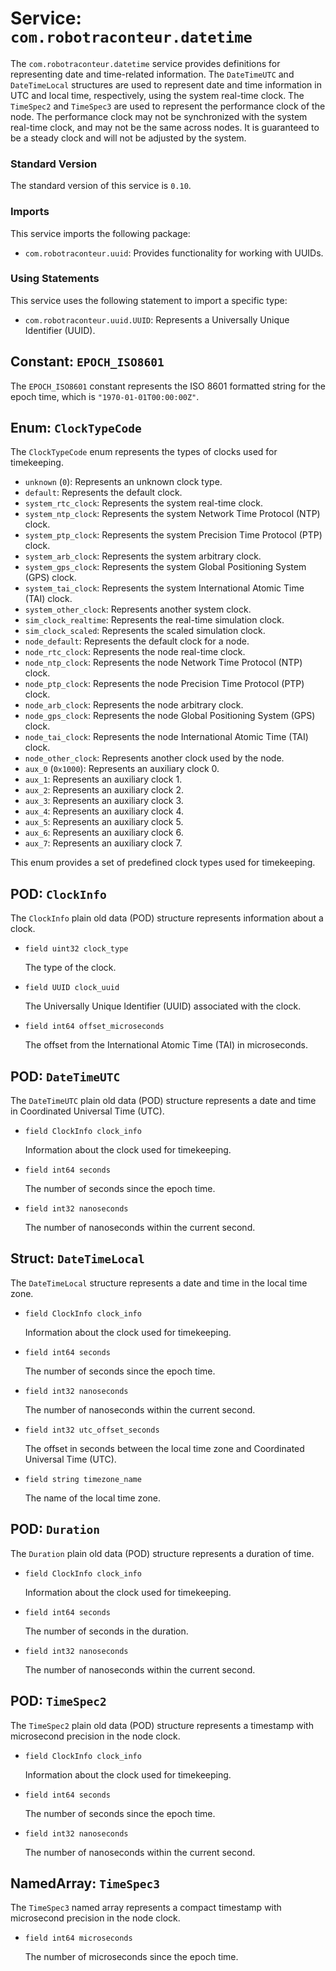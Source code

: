 # Service: `com.robotraconteur.datetime`

The `com.robotraconteur.datetime` service provides definitions for representing date and time-related information.
The `DateTimeUTC` and `DateTimeLocal` structures are used to represent date and time information in UTC and local time, 
respectively, using the system real-time clock. The `TimeSpec2` and `TimeSpec3` are used to represent the
performance clock of the node. The performance clock may not be synchronized with the system real-time clock, and
may not be the same across nodes. It is guaranteed to be a steady clock and will not be adjusted by the system.

### Standard Version

The standard version of this service is `0.10`.

### Imports

This service imports the following package:

- `com.robotraconteur.uuid`: Provides functionality for working with UUIDs.

### Using Statements

This service uses the following statement to import a specific type:

- `com.robotraconteur.uuid.UUID`: Represents a Universally Unique Identifier (UUID).

## Constant: `EPOCH_ISO8601`

The `EPOCH_ISO8601` constant represents the ISO 8601 formatted string for the epoch time, which is `"1970-01-01T00:00:00Z"`.

## Enum: `ClockTypeCode`

The `ClockTypeCode` enum represents the types of clocks used for timekeeping.

- `unknown` (`0`): Represents an unknown clock type.
- `default`: Represents the default clock.
- `system_rtc_clock`: Represents the system real-time clock.
- `system_ntp_clock`: Represents the system Network Time Protocol (NTP) clock.
- `system_ptp_clock`: Represents the system Precision Time Protocol (PTP) clock.
- `system_arb_clock`: Represents the system arbitrary clock.
- `system_gps_clock`: Represents the system Global Positioning System (GPS) clock.
- `system_tai_clock`: Represents the system International Atomic Time (TAI) clock.
- `system_other_clock`: Represents another system clock.
- `sim_clock_realtime`: Represents the real-time simulation clock.
- `sim_clock_scaled`: Represents the scaled simulation clock.
- `node_default`: Represents the default clock for a node.
- `node_rtc_clock`: Represents the node real-time clock.
- `node_ntp_clock`: Represents the node Network Time Protocol (NTP) clock.
- `node_ptp_clock`: Represents the node Precision Time Protocol (PTP) clock.
- `node_arb_clock`: Represents the node arbitrary clock.
- `node_gps_clock`: Represents the node Global Positioning System (GPS) clock.
- `node_tai_clock`: Represents the node International Atomic Time (TAI) clock.
- `node_other_clock`: Represents another clock used by the node.
- `aux_0` (`0x1000`): Represents an auxiliary clock 0.
- `aux_1`: Represents an auxiliary clock 1.
- `aux_2`: Represents an auxiliary clock 2.
- `aux_3`: Represents an auxiliary clock 3.
- `aux_4`: Represents an auxiliary clock 4.
- `aux_5`: Represents an auxiliary clock 5.
- `aux_6`: Represents an auxiliary clock 6.
- `aux_7`: Represents an auxiliary clock 7.

This enum provides a set of predefined clock types used for timekeeping.

## POD: `ClockInfo`

The `ClockInfo` plain old data (POD) structure represents information about a clock.

- `field uint32 clock_type`

    The type of the clock.

- `field UUID clock_uuid`

    The Universally Unique Identifier (UUID) associated with the clock.

- `field int64 offset_microseconds`

    The offset from the International Atomic Time (TAI) in microseconds.

## POD: `DateTimeUTC`

The `DateTimeUTC` plain old data (POD) structure represents a date and time in Coordinated Universal Time (UTC).

- `field ClockInfo clock_info`

    Information about the clock used for timekeeping.

- `field int64 seconds`

    The number of seconds since the epoch time.

- `field int32 nanoseconds`

    The number of nanoseconds within the current second.

## Struct: `DateTimeLocal`

The `DateTimeLocal` structure represents a date and time in the local time zone.

- `field ClockInfo clock_info`

    Information about the clock used for timekeeping.

- `field int64 seconds`

    The number of seconds since the epoch time.

- `field int32 nanoseconds`

    The number of nanoseconds within the current second.

- `field int32 utc_offset_seconds`

    The offset in seconds between the local time zone and Coordinated Universal Time (UTC).

- `field string timezone_name`

    The name of the local time zone.

## POD: `Duration`

The `Duration` plain old data (POD) structure represents a duration of time.

- `field ClockInfo clock_info`

    Information about the clock used for timekeeping.

- `field int64 seconds`

    The number of seconds in the duration.

- `field int32 nanoseconds`

    The number of nanoseconds within the current second.

## POD: `TimeSpec2`

The `TimeSpec2` plain old data (POD) structure represents a timestamp with microsecond precision in the node clock.

- `field ClockInfo clock_info`

    Information about the clock used for timekeeping.

- `field int64 seconds`

    The number of seconds since the epoch time.

- `field int32 nanoseconds`

    The number of nanoseconds within the current second.

## NamedArray: `TimeSpec3`

The `TimeSpec3` named array represents a compact timestamp with microsecond precision in the node clock.

- `field int64 microseconds`

    The number of microseconds since the epoch time.

